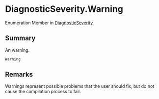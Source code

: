 # DiagnosticSeverity.Warning

Enumeration Member in [DiagnosticSeverity](/api/csharp/yarn.compiler.diagnostic.diagnosticseverity.md)

## Summary


An warning.


```csharp
Warning
```

## Remarks


Warnings represent possible problems that the user should fix,
but do not cause the compilation process to fail.


